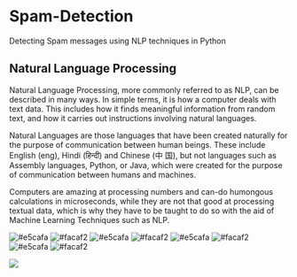 # Spam-Detection
Detecting Spam messages using NLP techniques in Python


## Natural Language Processing
Natural Language Processing, more commonly referred to as NLP, can be described in many ways.
In simple terms, it is how a computer deals with text data. This includes how it finds meaningful
information from random text, and how it carries out instructions involving natural languages.

Natural Languages are those languages that have been created naturally for the purpose of
communication between human beings. These include English (eng), Hindi (हिन्दी) and Chinese (中
国), but not languages such as Assembly languages, Python, or Java, which were created for the
purpose of communication between humans and machines.

Computers are amazing at processing numbers and can-do humongous calculations in microseconds,
while they are not that good at processing textual data, which is why they have to be taught to do so
with the aid of Machine Learning Techniques such as NLP.

![#e5cafa](https://placehold.it/100/e5cafa/000000?text=+)
![#facaf2](https://placehold.it/100/facaf2/000000?text=+)
![#e5cafa](https://placehold.it/100/e5cafa/000000?text=+)
![#facaf2](https://placehold.it/100/facaf2/000000?text=+)
![#e5cafa](https://placehold.it/100/e5cafa/000000?text=+)
![#facaf2](https://placehold.it/100/facaf2/000000?text=+)
![#e5cafa](https://placehold.it/100/e5cafa/000000?text=+)
![#facaf2](https://placehold.it/100/facaf2/000000?text=+)

![](giphy.gif)
